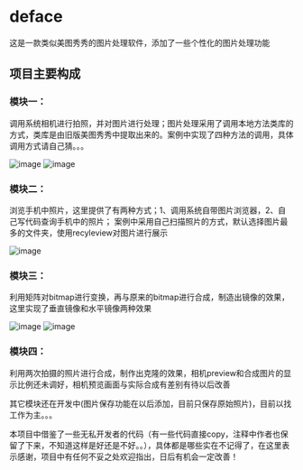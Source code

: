 # deface
这是一款类似美图秀秀的图片处理软件，添加了一些个性化的图片处理功能

## 项目主要构成

### 模块一：

调用系统相机进行拍照，并对图片进行处理；图片处理采用了调用本地方法类库的方式，类库是由旧版美图秀秀中提取出来的。案例中实现了四种方法的调用，具体调用方式请自己猜。。。

![image](https://github.com/wslqm123/deface/screenshots/Screenshot_2015-08-28-00-43-40.png)
![image](https://github.com/wslqm123/deface/screenshots/Screenshot_2015-08-28-00-43-59.png)

### 模块二：

浏览手机中照片，这里提供了有两种方式；1、调用系统自带图片浏览器，2、自己写代码查询手机中的照片；
案例中采用自己扫描照片的方式，默认选择图片最多的文件夹，使用recyleview对图片进行展示

![image](https://github.com/wslqm123/deface/screenshots/Screenshot_2015-08-28-00-40-46.png)

### 模块三：

利用矩阵对bitmap进行变换，再与原来的bitmap进行合成，制造出镜像的效果，这里实现了垂直镜像和水平镜像两种效果

![image](https://github.com/wslqm123/deface/screenshots/Screenshot_2015-08-28-00-44-49.png)
![image](https://github.com/wslqm123/deface/screenshots/Screenshot_2015-08-28-00-45-01.png)

### 模块四：

利用两次拍摄的照片进行合成，制作出克隆的效果，相机preview和合成图片的显示比例还未调好，相机预览画面与实际合成有差别有待以后改善

其它模块还在开发中(图片保存功能在以后添加，目前只保存原始照片)，目前以找工作为主。。。

本项目中借鉴了一些无私开发者的代码（有一些代码直接copy，注释中作者也保留了下来，不知道这样是好还是不好。。），具体都是哪些实在不记得了，在这里表示感谢，项目中有任何不妥之处欢迎指出，日后有机会一定改善！